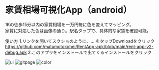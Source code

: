 # 家賃相場可視化App（android）  

1Kの徒歩15分以内の家賃相場を一万円毎に色を変えてマッピング。  
家賃に対応した色は画像の通り。駅名タップで、具体的な家賃を確認可能。  

使い方
1.リンクを開いてスクショのように、... をタップDownloadをクリック  
https://github.com/matumotokohei/RentApp-apk/blob/main/rent-app-v2-debug.apk
2.このアプリをインストールで出てくるインストールをクリック  　

![ui](https://user-images.githubusercontent.com/70370905/211135156-89f2aac6-b756-40b8-97b9-1dff5d0da9a9.jpeg)
![gitpage](https://user-images.githubusercontent.com/70370905/211135153-b525918e-0280-4a5b-b9bb-45cc9ca2d430.jpeg)
![color](https://user-images.githubusercontent.com/70370905/211135158-2ef811c1-050e-4068-9ee2-b1c0cff43bcf.png)
